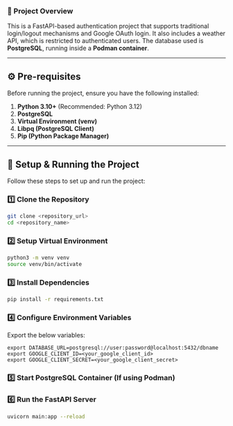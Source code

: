### **📝 Project Overview**
This is a FastAPI-based authentication project that supports traditional login/logout mechanisms and Google OAuth login. It also includes a weather API, which is restricted to authenticated users. The database used is **PostgreSQL**, running inside a **Podman container**.

---

## ⚙️ **Pre-requisites**
Before running the project, ensure you have the following installed:

1. **Python 3.10+** (Recommended: Python 3.12)
2. **PostgreSQL**
3. **Virtual Environment (venv)**
4. **Libpq (PostgreSQL Client)**
5. **Pip (Python Package Manager)**

---

## 🚀 **Setup & Running the Project**
Follow these steps to set up and run the project:

### **1️⃣ Clone the Repository**
```bash
git clone <repository_url>
cd <repository_name>
```

### **2️⃣ Setup Virtual Environment**
```bash
python3 -m venv venv
source venv/bin/activate
```

### **3️⃣ Install Dependencies**
```bash
pip install -r requirements.txt
```

### **4️⃣ Configure Environment Variables**
Export the below variables:
```
export DATABASE_URL=postgresql://user:password@localhost:5432/dbname
export GOOGLE_CLIENT_ID=<your_google_client_id>
export GOOGLE_CLIENT_SECRET=<your_google_client_secret>
```

### **5️⃣ Start PostgreSQL Container (If using Podman)**

### **6️⃣ Run the FastAPI Server**
```bash
uvicorn main:app --reload
```
